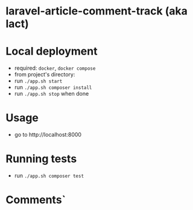 # laravel-article-comment-track (aka lact)

# Local deployment
* required: `docker`, `docker compose`
* from project's directory:
* run `./app.sh start`
* run `./app.sh composer install`
* run `./app.sh stop` when done

# Usage
* go to http://localhost:8000

# Running tests
* run `./app.sh composer test`

# Comments`
